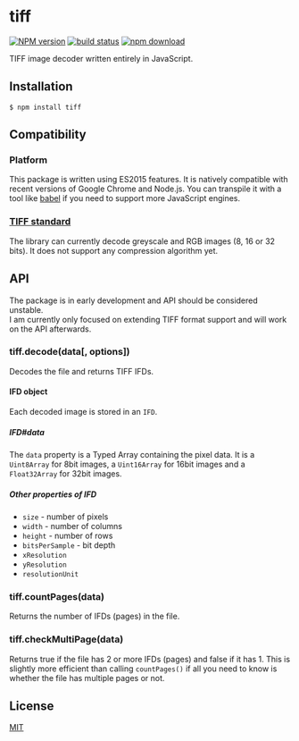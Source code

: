 # tiff

  [![NPM version][npm-image]][npm-url]
  [![build status][travis-image]][travis-url]
  [![npm download][download-image]][download-url]

TIFF image decoder written entirely in JavaScript.

## Installation

```
$ npm install tiff
```

## Compatibility

### Platform

This package is written using ES2015 features. It is natively compatible with recent versions of Google Chrome
and Node.js. You can transpile it with a tool like [babel](https://babeljs.io/) if you need to support more
JavaScript engines.

### [TIFF standard](./TIFF6.pdf)

The library can currently decode greyscale and RGB images (8, 16 or 32 bits). It does not support any compression algorithm yet.

## API

The package is in early development and API should be considered unstable.  
I am currently only focused on extending TIFF format support and will work on the API afterwards.

### tiff.decode(data[, options])

Decodes the file and returns TIFF IFDs.

#### IFD object

Each decoded image is stored in an `IFD`.

##### IFD#data

The `data` property is a Typed Array containing the pixel data. It is a `Uint8Array` for 8bit images, a `Uint16Array` for 16bit images and a `Float32Array` for 32bit images.

##### Other properties of IFD

* `size` - number of pixels
* `width` - number of columns
* `height` - number of rows
* `bitsPerSample` - bit depth
* `xResolution`
* `yResolution`
* `resolutionUnit`

### tiff.countPages(data)

Returns the number of IFDs (pages) in the file.

### tiff.checkMultiPage(data)

Returns true if the file has 2 or more IFDs (pages) and false if it has 1. This is slightly more
efficient than calling `countPages()` if all you need to know is whether the file has multiple
pages or not.

## License

  [MIT](./LICENSE)

[npm-image]: https://img.shields.io/npm/v/tiff.svg?style=flat-square
[npm-url]: https://www.npmjs.com/package/tiff
[travis-image]: https://img.shields.io/travis/image-js/tiff/master.svg?style=flat-square
[travis-url]: https://travis-ci.org/image-js/tiff
[download-image]: https://img.shields.io/npm/dm/tiff.svg?style=flat-square
[download-url]: https://www.npmjs.com/package/tiff
